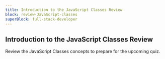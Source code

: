 ```yaml
---
title: Introduction to the JavaScript Classes Review
block: review-JavaScript-classes
superBlock: full-stack-developer
---
```


## Introduction to the JavaScript Classes Review

Review the JavaScript Classes concepts to prepare for the upcoming quiz.

